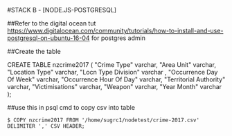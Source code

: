 #STACK B - [NODE.JS-POSTGRESQL]


##Refer to the digital ocean tut https://www.digitalocean.com/community/tutorials/how-to-install-and-use-postgresql-on-ubuntu-16-04 for postgres admin

##Create the table

CREATE TABLE nzcrime2017 
(
"Crime Type" varchar,
"Area Unit" varchar,
"Location Type" varchar, 
"Locn Type Division" varchar ,
"Occurrence Day Of Week" varchar, 
"Occurrence Hour Of Day" varchar,
"Territorial Authority" varchar,
"Victimisations" varchar,
"Weapon" varchar,
"Year Month" varchar
);

##use this in psql cmd to copy csv into table

	$ COPY nzcrime2017 FROM '/home/sugrc1/nodetest/crime-2017.csv' DELIMITER ',' CSV HEADER;







